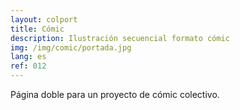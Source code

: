 ```yaml
---
layout: colport
title: Cómic
description: Ilustración secuencial formato cómic
img: /img/comic/portada.jpg
lang: es
ref: 012
---
```


Página doble para un proyecto de cómic colectivo.


<div class="section group">
        <div class="col span_2_of_12">
	</div>
        <div class="col span_8_of_12">
	  <img class="image_enlarge" src="{{ site.baseurl }}/img/comic/comic.jpg" alt=""/>
	</div>
</div>
